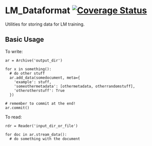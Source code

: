 # LM_Dataformat [![Coverage Status](https://coveralls.io/repos/github/leogao2/lm_dataformat/badge.svg?branch=master)](https://coveralls.io/github/leogao2/lm_dataformat?branch=master)

Utilities for storing data for LM training.


## Basic Usage

To write:

```
ar = Archive('output_dir')

for x in something():
  # do other stuff
  ar.add_data(somedocument, meta={
    'example': stuff,
    'someothermetadata': [othermetadata, otherrandomstuff],
    'otherotherstuff': True
  })

# remember to commit at the end!
ar.commit()
```

To read:

```
rdr = Reader('input_dir_or_file')

for doc in ar.stream_data():
  # do something with the document
```
